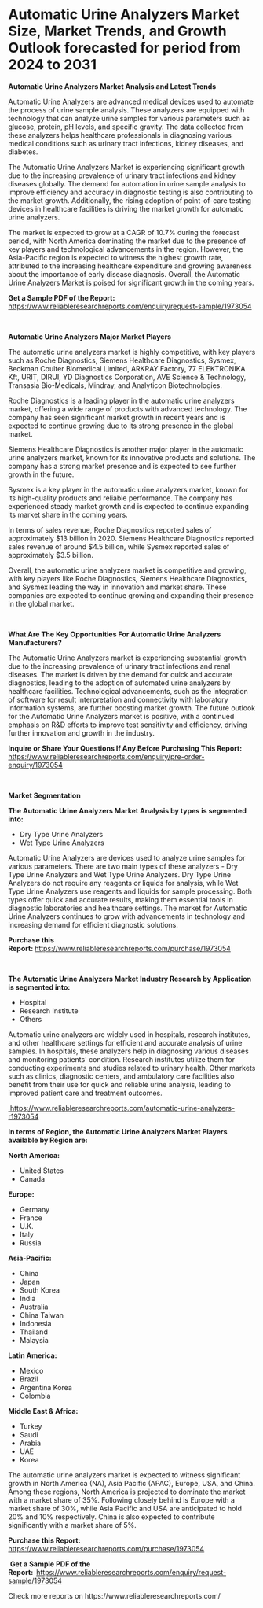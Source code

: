 <p><h1>Automatic Urine Analyzers Market Size, Market Trends, and Growth Outlook forecasted for period from 2024 to 2031</h1></p><p><strong>Automatic Urine Analyzers Market Analysis and Latest Trends</strong></p>
<p><p>Automatic Urine Analyzers are advanced medical devices used to automate the process of urine sample analysis. These analyzers are equipped with technology that can analyze urine samples for various parameters such as glucose, protein, pH levels, and specific gravity. The data collected from these analyzers helps healthcare professionals in diagnosing various medical conditions such as urinary tract infections, kidney diseases, and diabetes.</p><p>The Automatic Urine Analyzers Market is experiencing significant growth due to the increasing prevalence of urinary tract infections and kidney diseases globally. The demand for automation in urine sample analysis to improve efficiency and accuracy in diagnostic testing is also contributing to the market growth. Additionally, the rising adoption of point-of-care testing devices in healthcare facilities is driving the market growth for automatic urine analyzers.</p><p>The market is expected to grow at a CAGR of 10.7% during the forecast period, with North America dominating the market due to the presence of key players and technological advancements in the region. However, the Asia-Pacific region is expected to witness the highest growth rate, attributed to the increasing healthcare expenditure and growing awareness about the importance of early disease diagnosis. Overall, the Automatic Urine Analyzers Market is poised for significant growth in the coming years.</p></p>
<p><strong>Get a Sample PDF of the Report:&nbsp;</strong> <a href="https://www.reliableresearchreports.com/enquiry/request-sample/1973054">https://www.reliableresearchreports.com/enquiry/request-sample/1973054</a></p>
<p>&nbsp;</p>
<p><strong>Automatic Urine Analyzers Major Market Players</strong></p>
<p><p>The automatic urine analyzers market is highly competitive, with key players such as Roche Diagnostics, Siemens Healthcare Diagnostics, Sysmex, Beckman Coulter Biomedical Limited, ARKRAY Factory, 77 ELEKTRONIKA Kft, URIT, DIRUI, YD Diagnostics Corporation, AVE Science & Technology, Transasia Bio-Medicals, Mindray, and Analyticon Biotechnologies.</p><p>Roche Diagnostics is a leading player in the automatic urine analyzers market, offering a wide range of products with advanced technology. The company has seen significant market growth in recent years and is expected to continue growing due to its strong presence in the global market.</p><p>Siemens Healthcare Diagnostics is another major player in the automatic urine analyzers market, known for its innovative products and solutions. The company has a strong market presence and is expected to see further growth in the future.</p><p>Sysmex is a key player in the automatic urine analyzers market, known for its high-quality products and reliable performance. The company has experienced steady market growth and is expected to continue expanding its market share in the coming years.</p><p>In terms of sales revenue, Roche Diagnostics reported sales of approximately $13 billion in 2020. Siemens Healthcare Diagnostics reported sales revenue of around $4.5 billion, while Sysmex reported sales of approximately $3.5 billion.</p><p>Overall, the automatic urine analyzers market is competitive and growing, with key players like Roche Diagnostics, Siemens Healthcare Diagnostics, and Sysmex leading the way in innovation and market share. These companies are expected to continue growing and expanding their presence in the global market.</p></p>
<p>&nbsp;</p>
<p><strong>What Are The Key Opportunities For Automatic Urine Analyzers Manufacturers?</strong></p>
<p><p>The Automatic Urine Analyzers market is experiencing substantial growth due to the increasing prevalence of urinary tract infections and renal diseases. The market is driven by the demand for quick and accurate diagnostics, leading to the adoption of automated urine analyzers by healthcare facilities. Technological advancements, such as the integration of software for result interpretation and connectivity with laboratory information systems, are further boosting market growth. The future outlook for the Automatic Urine Analyzers market is positive, with a continued emphasis on R&D efforts to improve test sensitivity and efficiency, driving further innovation and growth in the industry.</p></p>
<p><strong>Inquire or Share Your Questions If Any Before Purchasing This Report:</strong> <a href="https://www.reliableresearchreports.com/enquiry/pre-order-enquiry/1973054">https://www.reliableresearchreports.com/enquiry/pre-order-enquiry/1973054</a></p>
<p>&nbsp;</p>
<p><strong>Market Segmentation</strong></p>
<p><strong>The Automatic Urine Analyzers Market Analysis by types is segmented into:</strong></p>
<p><ul><li>Dry Type Urine Analyzers</li><li>Wet Type Urine Analyzers</li></ul></p>
<p><p>Automatic Urine Analyzers are devices used to analyze urine samples for various parameters. There are two main types of these analyzers - Dry Type Urine Analyzers and Wet Type Urine Analyzers. Dry Type Urine Analyzers do not require any reagents or liquids for analysis, while Wet Type Urine Analyzers use reagents and liquids for sample processing. Both types offer quick and accurate results, making them essential tools in diagnostic laboratories and healthcare settings. The market for Automatic Urine Analyzers continues to grow with advancements in technology and increasing demand for efficient diagnostic solutions.</p></p>
<p><strong>Purchase this Report:&nbsp;</strong><a href="https://www.reliableresearchreports.com/purchase/1973054">https://www.reliableresearchreports.com/purchase/1973054</a></p>
<p>&nbsp;</p>
<p><strong>The Automatic Urine Analyzers Market Industry Research by Application is segmented into:</strong></p>
<p><ul><li>Hospital</li><li>Research Institute</li><li>Others</li></ul></p>
<p><p>Automatic urine analyzers are widely used in hospitals, research institutes, and other healthcare settings for efficient and accurate analysis of urine samples. In hospitals, these analyzers help in diagnosing various diseases and monitoring patients' condition. Research institutes utilize them for conducting experiments and studies related to urinary health. Other markets such as clinics, diagnostic centers, and ambulatory care facilities also benefit from their use for quick and reliable urine analysis, leading to improved patient care and treatment outcomes.</p></p>
<p><a href="https://www.reliableresearchreports.com/automatic-urine-analyzers-r1973054">&nbsp;https://www.reliableresearchreports.com/automatic-urine-analyzers-r1973054</a></p>
<p><strong>In terms of Region, the Automatic Urine Analyzers Market Players available by Region are:</strong></p>
<p>
    <p> <strong> North America: </strong>
        <ul>
            <li>United States</li>
            <li>Canada</li>
        </ul>
        </p> 
    <p> <strong> Europe: </strong>
        <ul>
            <li>Germany</li>
            <li>France</li>
            <li>U.K.</li>
            <li>Italy</li>
            <li>Russia</li>
        </ul>
        </p> 
    <p> <strong> Asia-Pacific: </strong>
        <ul>
            <li>China</li>
            <li>Japan</li>
            <li>South Korea</li>
            <li>India</li>
            <li>Australia</li>
            <li>China Taiwan</li>
            <li>Indonesia</li>
            <li>Thailand</li>
            <li>Malaysia</li>
        </ul>
        </p> 
    <p> <strong> Latin America: </strong>
        <ul>
            <li>Mexico</li>
            <li>Brazil</li>
            <li>Argentina Korea</li>
            <li>Colombia</li>
        </ul>
        </p> 
    <p> <strong> Middle East & Africa: </strong>
        <ul>
            <li>Turkey</li>
            <li>Saudi</li>
            <li>Arabia</li>
            <li>UAE</li>
            <li>Korea</li>
        </ul>
    </p>
    </p>
<p><p>The automatic urine analyzers market is expected to witness significant growth in North America (NA), Asia Pacific (APAC), Europe, USA, and China. Among these regions, North America is projected to dominate the market with a market share of 35%. Following closely behind is Europe with a market share of 30%, while Asia Pacific and USA are anticipated to hold 20% and 10% respectively. China is also expected to contribute significantly with a market share of 5%.</p></p>
<p><strong>Purchase this Report: </strong><a href="https://www.reliableresearchreports.com/purchase/1973054">https://www.reliableresearchreports.com/purchase/1973054</a></p>
<p>&nbsp;<strong>Get a Sample PDF of the Report:&nbsp;&nbsp;</strong><a href="https://www.reliableresearchreports.com/enquiry/request-sample/1973054">https://www.reliableresearchreports.com/enquiry/request-sample/1973054</a></p>
<p><strong></strong></p>
<p>Check more reports on https://www.reliableresearchreports.com/</p>